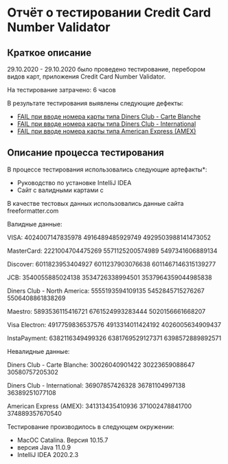 # Отчёт о тестировании Credit Card Number Validator

## Краткое описание

29.10.2020 - 29.10.2020 было проведено тестирование, перебором видов карт, приложения Credit Card Number Validator.

На тестирование затрачено: 6 часов

В результате тестирования выявлены следующие дефекты:
* [FAIL при вводе номера карты типа Diners Club - Carte Blanche](#issue-732381705)
* [FAIL при вводе номера карты типа Diners Club - International](#issue-732383542)
* [FAIL при вводе номера карты типа American Express (AMEX)](#issue-732384472)


## Описание процесса тестирования

В процессе тестирования использовались следующие артефакты*:
* Руководство по установке IntelliJ IDEA
* Сайт с валидными картами с


В качестве тестовых данных использовались данные сайта freeformatter.com

Валидные данные:

VISA:
4024007147835978
4916489485929749
4929503988141473052

MasterCard:
2221004704475269
5571125200574989
5497341606889134

Discover:
6011823953404927
6011237903076638
6011467146315139277

JCB:
3540055885024138
3534726338994501
3537964359044985838

Diners Club - North America:
5555193594109135
5452845715276267
5506408861838269

Maestro:
5893536115416721
6761524993283444
5020156661668207

Visa Electron:
4917759836537576
4913314011424192
4026005634909437

InstaPayment:
6382116349499326
6381769529127371
6398572889892571

Невалидные данные:

Diners Club - Carte Blanche:
30026040901422
30223659088647
30580757205302

Diners Club - International:
36907857426328
36781104997138
36389251077108

American Express (AMEX):
341313435410936
371002478841700
374889357670540


Тестирование производилось в следующем окружении:
* MacОС Catalina. Версия 10.15.7
* версия Java 11.0.9
* IntelliJ IDEA 2020.2.3